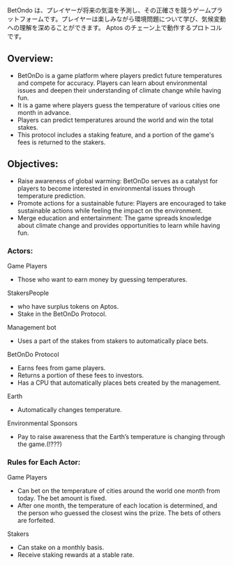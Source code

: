 BetOndo は、プレイヤーが将来の気温を予測し、その正確さを競うゲームプラットフォームです。プレイヤーは楽しみながら環境問題について学び、気候変動への理解を深めることができます。
Aptos のチェーン上で動作するプロトコルです。

## Overview:

- BetOnDo is a game platform where players predict future temperatures and compete for accuracy. Players can learn about environmental issues and deepen their understanding of climate change while having fun.
- It is a game where players guess the temperature of various cities one month in advance.
- Players can predict temperatures around the world and win the total stakes.
- This protocol includes a staking feature, and a portion of the game's fees is returned to the stakers.

## Objectives:

- Raise awareness of global warming: BetOnDo serves as a catalyst for players to become interested in environmental issues through temperature prediction.
- Promote actions for a sustainable future: Players are encouraged to take sustainable actions while feeling the impact on the environment.
- Merge education and entertainment: The game spreads knowledge about climate change and provides opportunities to learn while having fun.

### Actors:

Game Players

- Those who want to earn money by guessing temperatures.

StakersPeople

- who have surplus tokens on Aptos.
- Stake in the BetOnDo Protocol.

Management bot

- Uses a part of the stakes from stakers to automatically place bets.

BetOnDo Protocol

- Earns fees from game players.
- Returns a portion of these fees to investors.
- Has a CPU that automatically places bets created by the management.

Earth

- Automatically changes temperature.

Environmental Sponsors

- Pay to raise awareness that the Earth’s temperature is changing through the game.(!???)

### Rules for Each Actor:

Game Players

- Can bet on the temperature of cities around the world one month from today. The bet amount is fixed.
- After one month, the temperature of each location is determined, and the person who guessed the closest wins the prize. The bets of others are forfeited.

Stakers

- Can stake on a monthly basis.
- Receive staking rewards at a stable rate.
